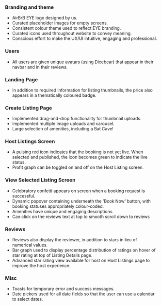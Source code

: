 ### Branding and theme
- AirBrB EYE logo designed by us.
- Curated placeholder images for empty screens.
- Consistent colour theme used to reflect EYE branding.
- Curated icons used throughout website to convey meaning.
- Conscious effort to make the UX/UI intuitive, engaging and professional.

### Users
- All users are given unique avatars (using Dicebear) that appear in their navbar and in their reviews.

### Landing Page
- In addition to required information for listing thumbnails, the price also appears in a thematically coloured badge.

### Create Listing Page
- Implemented drag-and-drop functionality for thumbnail uploads.
- Implemented multiple image uploads and carousel.
- Large selection of amenities, including a Bat Cave!

### Host Listings Screen
- A pulsing red icon indicates that the booking is not yet live. When selected and published, the icon becomes green to indicate the live status.
- Profit graph can be toggled on and off on the Host Listing screen.

### View Selected Listing Screen
- Celebratory confetti appears on screen when a booking request is successful. 
- Dynamic popover containing  underneath the 'Book Now' button, with booking statuses appropriately colour-coded.
- Amenities have unique and engaging descriptions.
- Can click on the reviews text at top to smooth scroll down to reviews

### Reviews
- Reviews also display the reviewer, in addition to stars in lieu of numerical values.
- Bar graph used to display percentage distribution of ratings on hover of star rating at top of Listing Details page.
- Advanced star rating view available for host on Host Listings page to improve the host experience.

### Misc
- Toasts for temporary error and success messages. 
- Date pickers used for all date fields so that the user can use a calendar to select dates.
